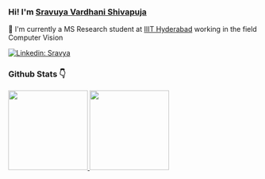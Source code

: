 
<p align="center">
  
### Hi! I'm [Sravuya Vardhani Shivapuja](https://github.com/svshivapuja)

:bust_in_silhouette: I'm currently a MS Research student at [IIIT Hyderabad](https://www.iiit.ac.in) working in the field Computer Vision

[![Linkedin: Sravya](https://img.shields.io/badge/LinkedIn-Sreenivas-blue?style=flat-square&logo=Linkedin&logoColor=white&link=https://www.linkedin.com/in/kanaparthy-sreenivas-544944111/)](https://www.linkedin.com/in/kanaparthy-sreenivas-544944111/)

### Github Stats :point_down:

<a href="https://github.com/svshivapuja">
  <img height="160em" src="https://github-readme-stats-eight-theta.vercel.app/api?username=svshivapuja&show_icons=true&theme=vue&include_all_commits=true&count_private=true"/>
  <img height="160em" src="https://github-readme-stats-eight-theta.vercel.app/api/top-langs/?username=svshivapuja&layout=compact&langs_count=8&theme=vue&count_private=true"/>
</a>

</p>

